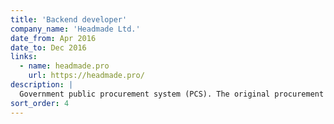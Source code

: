 ```yaml
---
title: 'Backend developer'
company_name: 'Headmade Ltd.'
date_from: Apr 2016
date_to: Dec 2016
links:
  - name: headmade.pro
    url: https://headmade.pro/
description: |
  Government public procurement system (PCS). The original procurement business process was analyzed and improved to match current laws and to reduce maintenance costs. A new business process was implemented using PCS.
sort_order: 4
---
```

